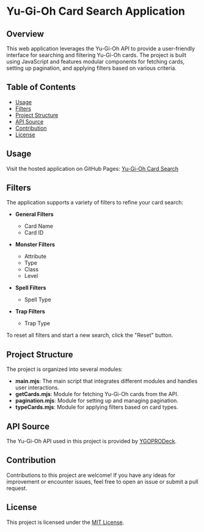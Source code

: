 # Yu-Gi-Oh Card Search Application

## Overview

This web application leverages the Yu-Gi-Oh API to provide a user-friendly interface for searching and filtering Yu-Gi-Oh cards. The project is built using JavaScript and features modular components for fetching cards, setting up pagination, and applying filters based on various criteria.

## Table of Contents

- [Usage](#usage)
- [Filters](#filters)
- [Project Structure](#project-structure)
- [API Source](#api-source)
- [Contribution](#contribution)
- [License](#license)

## Usage

Visit the hosted application on GitHub Pages: [Yu-Gi-Oh Card Search]([https://your-username.github.io/your-repo/](https://francorossids.github.io/Proyecto-Api-Yugioh/))

## Filters

The application supports a variety of filters to refine your card search:

- **General Filters**
  - Card Name
  - Card ID

- **Monster Filters**
  - Attribute
  - Type
  - Class
  - Level

- **Spell Filters**
  - Spell Type

- **Trap Filters**
  - Trap Type

To reset all filters and start a new search, click the "Reset" button.

## Project Structure

The project is organized into several modules:

- **main.mjs**: The main script that integrates different modules and handles user interactions.
- **getCards.mjs**: Module for fetching Yu-Gi-Oh cards from the API.
- **pagination.mjs**: Module for setting up and managing pagination.
- **typeCards.mjs**: Module for applying filters based on card types.

## API Source

The Yu-Gi-Oh API used in this project is provided by [YGOPRODeck](https://ygoprodeck.com/api-guide/).

## Contribution

Contributions to this project are welcome! If you have any ideas for improvement or encounter issues, feel free to open an issue or submit a pull request.

## License

This project is licensed under the [MIT License](LICENSE).



